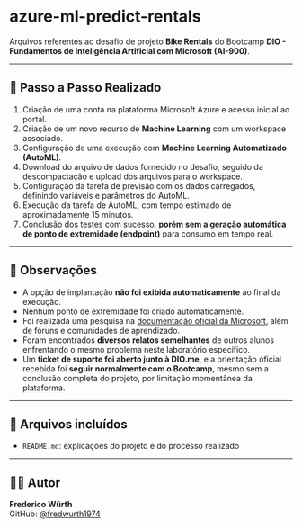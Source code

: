 # azure-ml-predict-rentals

Arquivos referentes ao desafio de projeto **Bike Rentals** do Bootcamp **DIO - Fundamentos de Inteligência Artificial com Microsoft (AI-900)**.

---

## 🚀 Passo a Passo Realizado

1. Criação de uma conta na plataforma Microsoft Azure e acesso inicial ao portal.  
2. Criação de um novo recurso de **Machine Learning** com um workspace associado.  
3. Configuração de uma execução com **Machine Learning Automatizado (AutoML)**.  
4. Download do arquivo de dados fornecido no desafio, seguido da descompactação e upload dos arquivos para o workspace.  
5. Configuração da tarefa de previsão com os dados carregados, definindo variáveis e parâmetros do AutoML.  
6. Execução da tarefa de AutoML, com tempo estimado de aproximadamente 15 minutos.  
7. Conclusão dos testes com sucesso, **porém sem a geração automática de ponto de extremidade (endpoint)** para consumo em tempo real.

---

## 📌 Observações

- A opção de implantação **não foi exibida automaticamente** ao final da execução.
- Nenhum ponto de extremidade foi criado automaticamente.
- Foi realizada uma pesquisa na [documentação oficial da Microsoft](https://microsoftlearning.github.io/mslearn-ai-fundamentals/Instructions/Labs/01-machine-learning.html), além de fóruns e comunidades de aprendizado.
- Foram encontrados **diversos relatos semelhantes** de outros alunos enfrentando o mesmo problema neste laboratório específico.
- Um **ticket de suporte foi aberto junto à DIO.me**, e a orientação oficial recebida foi **seguir normalmente com o Bootcamp**, mesmo sem a conclusão completa do projeto, por limitação momentânea da plataforma.

---

## 🧾 Arquivos incluídos

- `README.md`: explicações do projeto e do processo realizado

---

## 👨‍💻 Autor

**Frederico Würth**  
GitHub: [@fredwurth1974](https://github.com/fredwurth1974)
